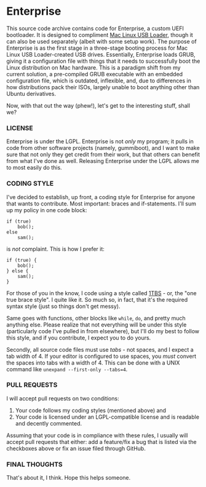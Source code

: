 Enterprise
==========

This source code archive contains code for Enterprise, a custom UEFI bootloader. It is designed to compliment [Mac Linux USB Loader](https://github.com/SevenBits/Mac-Linux-USB-Loader), though it can also be used separately (albeit with some setup work). The purpose of Enterprise is as the first stage in a three-stage booting process for Mac Linux USB Loader-created USB drives. Essentially, Enterprise loads GRUB, giving it a configuration file with things that it needs to successfully boot the Linux distribution on Mac hardware. This is a paradigm shift from my current solution, a pre-compiled GRUB executable with an embedded configuration file, which is outdated, inflexible, and, due to differences in how distributions pack their ISOs, largely unable to boot anything other than Ubuntu derivatives.

Now, with that out the way (phew!), let's get to the interesting stuff, shall we?

### LICENSE ###

Enterprise is under the LGPL. Enterprise is not *only* my program; it pulls in code from other software projects (namely, gummiboot), and I want to make sure that not only they get credit from their work, but that others can benefit from what I've done as well. Releasing Enterprise under the LGPL allows me to most easily do this.

### CODING STYLE ###

I've decided to establish, up front, a coding style for Enterprise for anyone that wants to contribute. Most important: braces and if-statements. I'll sum up my policy in one code block:

    if (true)
        bob();
    else
        sam();

is _not_ complaint. This is how I prefer it:

    if (true) {
        bob();
    } else {
        sam();
    }

For those of you in the know, I code using a style called [1TBS](https://en.wikipedia.org/wiki/Indent_style#Variant:_1TBS "One True Brace Style") - or, the "one true brace style". I quite like it. So much so, in fact, that it's the required syntax style (just so things don't get messy).

Same goes with functions, other blocks like `while`, `do`, and pretty much anything else. Please realize that not everything will be under this style (particularly code I've pulled in from elsewhere), but I'll do my best to follow this style, and if you contribute, I expect you to do yours.

Secondly, all source code files must use *tabs* - not spaces, and I expect a tab width of 4. If your editor is configured to use spaces, you *must* convert the spaces into tabs with a width of 4. This can be done with a UNIX command like `unexpand --first-only --tabs=4`.

### PULL REQUESTS ###

I will accept pull requests on two conditions:

1. Your code follows my coding styles (mentioned above) and
2. Your code is licensed under an LGPL-compatible license and is readable and decently commented.

Assuming that your code is in compliance with these rules, I usually will accept pull requests that either: add a feature/fix a bug that is listed via the checkboxes above or fix an issue filed through GitHub.

### FINAL THOUGHTS ###

That's about it, I think. Hope this helps someone.
